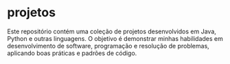 # projetos
Este repositório contém uma coleção de projetos desenvolvidos em Java, Python e outras linguagens. O objetivo é demonstrar minhas habilidades em desenvolvimento de software, programação e resolução de problemas, aplicando boas práticas e padrões de código. 

